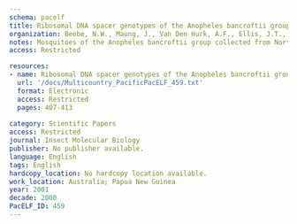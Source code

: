 ```yaml
---
schema: pacelf
title: Ribosomal DNA spacer genotypes of the Anopheles bancroftii group (Diptera  Culicidae) from Australia and Papua New Guinea
organization: Beebe, N.W., Maung, J., Van Den Hurk, A.F., Ellis, J.T., Cooper, R.D.
notes: Mosquitoes of the Anopheles bancroftii group collected from Northern Australia and Papua New Guinea (PNG) were investigated for sequence variation within the ribosomal DNA ITS2. Wing fringe morphology originally used to identify members of this group was compared to genotypes identified by restriction fragment length polymorphism analysis (RFLP) and heteroduplex analysis (HDA) of the rDNA ITS2. Members of this group separated into four RFLP genotypes (A, B, C and D) with some genotypes displaying wing fringe polymorphisms. Heteroduplex analysis of the ITS2 within and between populations identified genotype A as containing two geographically separate ITS2 sequences  A1 from the Northern Territory of Australia and A2 from Queensland and the Western Province of PNG. Genotypes B and C and genotypes C and D were found sympatric and appeared to be evolving independently suggesting the possibility of cryptic species. Genotype C contained two ITS2 sequence types within the genome.
access: Restricted

resources:
- name: Ribosomal DNA spacer genotypes of the Anopheles bancroftii group (Diptera  Culicidae) from Australia and Papua New Guinea
  url: '/docs/Multicountry_PacificPacELF_459.txt'
  format: Electronic
  access: Restricted
  pages: 407-413
 
category: Scientific Papers
access: Restricted
journal: Insect Molecular Biology
publisher: No publisher available. 
language: English 
tags: English 
hardcopy_location: No hardcopy location available.
work_location: Australia; Papua New Guinea
year: 2001
decade: 2000
PacELF_ID: 459
---
```


